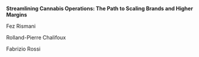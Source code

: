 
**Streamlining Cannabis Operations: The Path to Scaling Brands and Higher Margins**

Fez Rismani

Rolland-Pierre Chalifoux

Fabrizio Rossi
